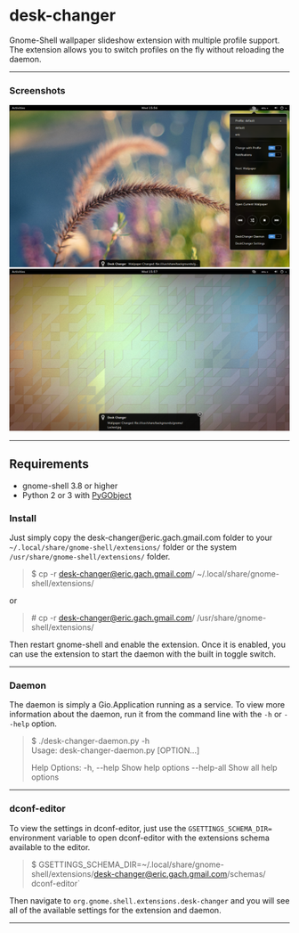 # desk-changer

Gnome-Shell wallpaper slideshow extension with multiple profile support. The extension allows you to switch profiles
on the fly without reloading the daemon.

---

### Screenshots

![Screenshot-1](./screenshot-1.png?raw=true "Screenshot of menu")
![Screenshot-2](./screenshot-2.png?raw=true "Screenshot of notification")

---

## Requirements

* gnome-shell 3.8 or higher
* Python 2 or 3 with [PyGObject](https://wiki.gnome.org/action/show/Projects/PyGObject?action=show&redirect=PyGObject)

### Install

Just simply copy the desk-changer&commat;eric.gach.gmail.com folder to your `~/.local/share/gnome-shell/extensions/`
folder or the system `/usr/share/gnome-shell/extensions/` folder.

>$ cp -r desk-changer@eric.gach.gmail.com/ ~/.local/share/gnome-shell/extensions/

or

>\# cp -r desk-changer@eric.gach.gmail.com/ /usr/share/gnome-shell/extensions/

Then restart gnome-shell and enable the extension. Once it is enabled, you can use the extension to start the daemon
with the built in toggle switch.

---

### Daemon

The daemon is simply a Gio.Application running as a service. To view more information about the daemon, run it from the
command line with the `-h` or `--help` option.

>$ ./desk-changer-daemon.py -h  
>Usage:
>  desk-changer-daemon.py [OPTION...]
>
>Help Options:
>  -h, --help                Show help options
>  --help-all                Show all help options
>

---

### dconf-editor

To view the settings in dconf-editor, just use the `GSETTINGS_SCHEMA_DIR=` environment variable to open dconf-editor
with the extensions schema available to the editor.

>$ GSETTINGS_SCHEMA_DIR=~/.local/share/gnome-shell/extensions/desk-changer@eric.gach.gmail.com/schemas/ dconf-editor`

Then navigate to `org.gnome.shell.extensions.desk-changer` and you will see all of the available settings for the
extension and daemon.

---
